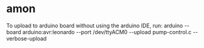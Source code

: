 # amon
To upload to arduino board without using the arduino IDE, run:
arduino --board arduino:avr:leonardo --port /dev/ttyACM0 --upload pump-control.c --verbose-upload
